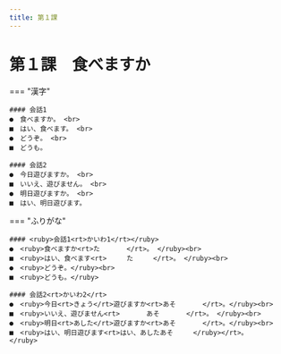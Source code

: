 ```yaml
---
title: 第１課
---
```


第１課　食べますか
===

=== "漢字"

    #### 会話1
    ●　食べますか。 <br>
    ■　はい、食べます。 <br>
    ●　どうぞ。 <br>
    ■　どうも。
    
    #### 会話2
    ●　今日遊びますか。 <br>
    ■　いいえ、遊びません。 <br>
    ●　明日遊びますか。 <br>
    ■　はい、明日遊びます。

=== "ふりがな"
    
    #### <ruby>会話1<rt>かいわ1</rt></ruby>
    ●　<ruby>食べますか<rt>た　　　　</rt>。 </ruby><br>
    ■　<ruby>はい、食べます<rt>　　　た　　　</rt>。 </ruby><br>
    ●　<ruby>どうぞ。</ruby><br>
    ■　<ruby>どうも。</ruby>
    
    #### 会話2<rt>かいわ2</rt>
    ●　<ruby>今日<rt>きょう</rt>遊びますか<rt>あそ　　　　</rt>。</ruby><br>
    ■　<ruby>いいえ、遊びません<rt>　　　　あそ　　　　</rt>。 </ruby><br>
    ●　<ruby>明日<rt>あした</rt>遊びますか<rt>あそ　　　　</rt>。</ruby><br>
    ■　<ruby>はい、明日遊びます<rt>はい、あしたあそ　　　</ruby></rt>。
    </ruby>



